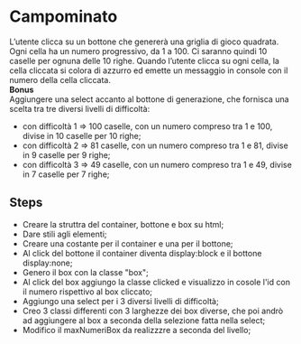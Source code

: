 Campominato
===
L’utente clicca su un bottone che genererà una griglia di gioco quadrata.
Ogni cella ha un numero progressivo, da 1 a 100.
Ci saranno quindi 10 caselle per ognuna delle 10 righe.
Quando l’utente clicca su ogni cella, la cella cliccata si colora di azzurro ed emette un messaggio in console con il numero della cella cliccata.<br>
**Bonus**<br>
Aggiungere una select accanto al bottone di generazione, che fornisca una scelta tra tre diversi livelli di difficoltà:
- con difficoltà 1 => 100 caselle, con un numero compreso tra 1 e 100, divise in 10 caselle per 10 righe;
- con difficoltà 2 => 81 caselle, con un numero compreso tra 1 e 81, divise in 9 caselle per 9 righe;
- con difficoltà 3 => 49 caselle, con un numero compreso tra 1 e 49, divise in 7 caselle per 7 righe;
## Steps
- Creare la struttra del container, bottone e box su html;
- Dare stili agli elementi;
- Creare una costante per il container e una per il bottone;
- Al click del bottone il container diventa display:block e il bottone display:none;
- Genero il box con la classe "box";
- Al click del box aggiungo la classe clicked e visualizzo in cosole l'id con il numero rispettivo al box cliccato;
- Aggiungo una select per i 3 diversi livelli di difficoltà;
- Creo 3 classi differenti con 3 larghezze dei box diverse, che poi andrò ad aggiungere al box a seconda della selezione fatta nella select;
- Modifico il maxNumeriBox da realizzzre a seconda del livello;
